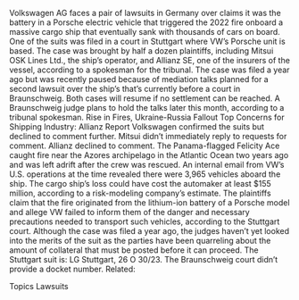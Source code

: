 Volkswagen AG faces a pair of lawsuits in Germany over claims it was the battery in a Porsche electric vehicle that triggered the 2022 fire onboard a massive cargo ship that eventually sank with thousands of cars on board.
One of the suits was filed in a court in Stuttgart where VW’s Porsche unit is based. The case was brought by half a dozen plaintiffs, including Mitsui OSK Lines Ltd., the ship’s operator, and Allianz SE, one of the insurers of the vessel, according to a spokesman for the tribunal.
The case was filed a year ago but was recently paused because of mediation talks planned for a second lawsuit over the ship’s that’s currently before a court in Braunschweig. Both cases will resume if no settlement can be reached. A Braunschweig judge plans to hold the talks later this month, according to a tribunal spokesman.
Rise in Fires, Ukraine-Russia Fallout Top Concerns for Shipping Industry: Allianz Report
Volkswagen confirmed the suits but declined to comment further. Mitsui didn’t immediately reply to requests for comment. Allianz declined to comment.
The Panama-flagged Felicity Ace caught fire near the Azores archipelago in the Atlantic Ocean two years ago and was left adrift after the crew was rescued. An internal email from VW’s U.S. operations at the time revealed there were 3,965 vehicles aboard the ship. The cargo ship’s loss could have cost the automaker at least $155 million, according to a risk-modeling company’s estimate.
The plaintiffs claim that the fire originated from the lithium-ion battery of a Porsche model and allege VW failed to inform them of the danger and necessary precautions needed to transport such vehicles, according to the Stuttgart court. Although the case was filed a year ago, the judges haven’t yet looked into the merits of the suit as the parties have been quarreling about the amount of collateral that must be posted before it can proceed.
The Stuttgart suit is: LG Stuttgart, 26 O 30/23. The Braunschweig court didn’t provide a docket number.
Related:

Topics
Lawsuits

